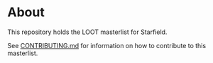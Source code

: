 # About

This repository holds the LOOT masterlist for Starfield.

See [CONTRIBUTING.md](CONTRIBUTING.md) for information on how to contribute to this masterlist.
